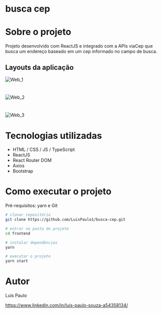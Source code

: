 # busca cep

# Sobre o projeto

Projeto desenvolvido com ReactJS e integrado com a APIs viaCep que busca um endereço baseado em um cep informado no campo de busca.

## Layouts da aplicação

![Web_1](https://github.com/LuisPaulo1/assets/blob/master/buscacep/01.png) 
#
![Web_2](https://github.com/LuisPaulo1/assets/blob/master/buscacep/02.png) 
#
![Web_3](https://github.com/LuisPaulo1/assets/blob/master/buscacep/03.png) 


# Tecnologias utilizadas
- HTML / CSS / JS / TypeScript
- ReactJS
- React Router DOM
- Axios
- Bootstrap

# Como executar o projeto
Pré-requisitos: yarn e Git


```bash
# clonar repositório
git clone https://github.com/LuisPaulo1/busca-cep.git

# entrar na pasta do projeto
cd frontend

# instalar dependências
yarn

# executar o projeto
yarn start
```

# Autor

Luis Paulo

https://www.linkedin.com/in/luis-paulo-souza-a54358134/
